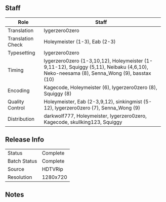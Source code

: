 ## Staff

| Role              | Staff                               |
|-------------------|-------------------------------------|
| Translation       | lygerzero0zero                      |
| Translation Check | Holeymeister (1-3), Eab (2-3)       |
| Typesetting       | lygerzero0zero                      |
| Timing            | lygerzero0zero (1-3,10,12), Holeymeister (1-9,11-12), Squiggy (5,11), Neibaku (4,6,10), Neko-neesama (8), Senna_Wong (9), basstax (10) |
| Encoding          | Kagecode, Holeymeister (6), lygerzero0zero (8), Squiggy (8) |
| Quality Control   | Holeymeister, Eab (2-3,9,12), sinkingmist (5-12), lygerzero0zero (7), Senna_Wong (9) |
| Distribution      | darkwolf777, Holeymeister, lygerzero0zero, Kagecode, skullking123, Squiggy |

## Release Info

|              |           |
|--------------|-----------|
| Status       | Complete  |
| Batch Status | Complete  |
| Source       | HDTVRip   |
| Resolution   | 1280x720  |

## Notes
